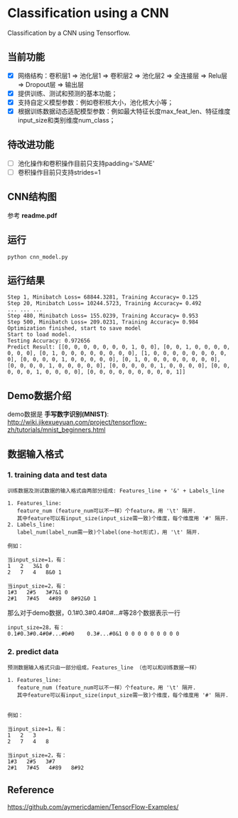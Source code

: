 
# Classification using a CNN

Classification by a CNN using Tensorflow.


## 当前功能
- [x] 网络结构：卷积层1 => 池化层1 => 卷积层2 => 池化层2 => 全连接层 => Relu层 => Dropout层 => 输出层
- [x] 提供训练、测试和预测的基本功能；
- [x] 支持自定义模型参数：例如卷积核大小，池化核大小等；
- [x] 根据训练数据动态适配模型参数：例如最大特征长度max_feat_len、特征维度input_size和类别维度num_class；

## 待改进功能
- [ ] 池化操作和卷积操作目前只支持padding='SAME'
- [ ] 卷积操作目前只支持strides=1

## CNN结构图
参考 **readme.pdf**

## 运行

```
python cnn_model.py 
```

## 运行结果

```
Step 1, Minibatch Loss= 68844.3281, Training Accuracy= 0.125
Step 20, Minibatch Loss= 10244.5723, Training Accuracy= 0.492
... ... ...
Step 480, Minibatch Loss= 155.0239, Training Accuracy= 0.953
Step 500, Minibatch Loss= 209.0231, Training Accuracy= 0.984
Optimization finished, start to save model
Start to load model.
Testing Accuracy: 0.972656
Predict Result: [[0, 0, 0, 0, 0, 0, 0, 1, 0, 0], [0, 0, 1, 0, 0, 0, 0, 0, 0, 0], [0, 1, 0, 0, 0, 0, 0, 0, 0, 0], [1, 0, 0, 0, 0, 0, 0, 0, 0, 0], [0, 0, 0, 0, 1, 0, 0, 0, 0, 0], [0, 1, 0, 0, 0, 0, 0, 0, 0, 0], [0, 0, 0, 0, 1, 0, 0, 0, 0, 0], [0, 0, 0, 0, 0, 1, 0, 0, 0, 0], [0, 0, 0, 0, 0, 1, 0, 0, 0, 0], [0, 0, 0, 0, 0, 0, 0, 0, 0, 1]]

```
## Demo数据介绍
demo数据是 **手写数字识别(MNIST)**: http://wiki.jikexueyuan.com/project/tensorflow-zh/tutorials/mnist_beginners.html

## 数据输入格式

### 1. training data and test data
```
训练数据及测试数据的输入格式由两部分组成: Features_line + '&' + Labels_line

1. Features_line:
   feature_num (feature_num可以不一样）个feature，用 '\t' 隔开.
   其中feature可以有input_size(input_size需一致)个维度，每个维度用 '#' 隔开.
2. Labels_line:
   label_num(label_num需一致)个label(one-hot形式)，用 '\t' 隔开.

例如：

当input_size=1，有：
1   2   3&1 0
2   7   4   8&0 1

当input_size=2，有：
1#3   2#5   3#7&1 0
2#1   7#45   4#89   8#92&0 1
```
那么对于demo数据，0.1#0.3#0.4#0#...#等28个数据表示一行

```
input_size=28，有：
0.1#0.3#0.4#0#...#0#0    0.3#...#0&1 0 0 0 0 0 0 0 0 0
```


### 2. predict data

```
预测数据输入格式只由一部分组成，Features_line （也可以和训练数据一样）

1. Features_line:
   feature_num (feature_num可以不一样）个feature，用 '\t' 隔开.
   其中feature可以有input_size(input_size需一致)个维度，每个维度用 '#' 隔开.


例如：

当input_size=1，有：
1   2   3
2   7   4   8

当input_size=2，有：
1#3   2#5   3#7
2#1   7#45   4#89   8#92
```

## Reference

https://github.com/aymericdamien/TensorFlow-Examples/


